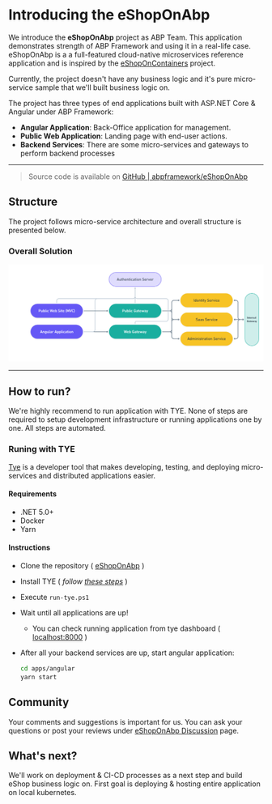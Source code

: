# Introducing the eShopOnAbp

We introduce the **eShopOnAbp** project as ABP Team. This application demonstrates strength of ABP Framework and using it in a real-life case. eShopOnAbp is a a full-featured cloud-native microservices reference application and is inspired by the [eShopOnContainers](https://github.com/dotnet-architecture/eShopOnContainers) project.

Currently, the project doesn't have any business logic and it's pure micro-service sample that we'll built business logic on.

The project has three types of end applications built with ASP.NET Core & Angular under ABP Framework:

- **Angular Application**: Back-Office application for management.
- **Public Web Application**: Landing page with end-user actions.
- **Backend Services**: There are some micro-services and gateways to perform backend processes

---

> Source code is available on  [GitHub | abpframework/eShopOnAbp](https://github.com/abpframework/eShopOnAbp)

## Structure

The project follows micro-service architecture and overall structure is presented below.

### Overall Solution

![eShopOnAbp Overall Solution](images/eShopOnAbp-Overall-Solution.png)



---



## How to run?

We're highly recommend to run application with TYE. None of steps are required to setup development infrastructure or running applications one by one. All steps are automated.

### Runing with TYE

[Tye](https://github.com/dotnet/tye) is a developer tool that makes developing, testing, and deploying micro-services and distributed applications easier.

 #### Requirements

- .NET 5.0+
- Docker
- Yarn

#### Instructions

- Clone the repository ( [eShopOnAbp](https://github.com/abpframework/eShopOnAbp) )

- Install TYE ( *follow [these steps](https://github.com/dotnet/tye/blob/main/docs/getting_started.md#installing-tye)* )

- Execute `run-tye.ps1`

- Wait until all applications are up!

  - You can check running application from tye dashboard ( [localhost:8000](http://127.0.0.1:8000/) )

- After all your backend services are up, start angular application:

  ```bash
  cd apps/angular
  yarn start

## Community

Your comments and suggestions is important for us. You can ask your questions or post your reviews under [eShopOnAbp Discussion](https://github.com/abpframework/abp/discussions/XXXX) page.

## What's next?

We'll work on deployment & CI-CD processes as a next step and build eShop business logic on.  First goal is deploying & hosting entire application on local kubernetes. 
